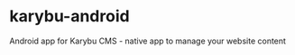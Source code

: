 karybu-android
==============

Android app for Karybu CMS - native app to manage your website content
